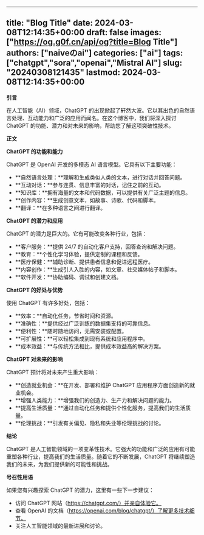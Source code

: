 
---
title: "Blog Title"
date: 2024-03-08T12:14:35+00:00
draft: false
images: ["https://og.g0f.cn/api/og?title=Blog Title"]
authors: ["naiveのai"]
categories: ["ai"]
tags: ["chatgpt","sora","openai","Mistral AI"]
slug: "20240308121435"
lastmod: 2024-03-08T12:14:35+00:00
---
**引言**

在人工智能（AI）领域，ChatGPT 的出现掀起了轩然大波。它以其出色的自然语言处理、互动能力和广泛的应用而闻名。在这个博客中，我们将深入探讨 ChatGPT 的功能、潜力和对未来的影响，帮助您了解这项突破性技术。

**正文**

**ChatGPT 的功能和能力**

ChatGPT 是 OpenAI 开发的多模态 AI 语言模型。它具有以下主要功能：

* **自然语言处理：**理解和生成类似人类的文本，进行对话并回答问题。
* **互动对话：**参与连贯、信息丰富的对话，记住之前的互动。
* **知识库：**拥有海量的文本和代码数据，可以提供有关广泛主题的信息。
* **创作内容：**生成创意文本，如故事、诗歌、代码和脚本。
* **翻译：**在多种语言之间进行翻译。

**ChatGPT 的潜力和应用**

ChatGPT 的潜力是巨大的。它有可能改变各种行业，包括：

* **客户服务：**提供 24/7 的自动化客户支持，回答查询和解决问题。
* **教育：**个性化学习体验，提供定制的课程和反馈。
* **医疗保健：**辅助诊断、提供患者信息和促进远程医疗。
* **内容创作：**生成引人入胜的内容，如文章、社交媒体帖子和脚本。
* **软件开发：**协助编码、调试和创建文档。

**ChatGPT 的好处与优势**

使用 ChatGPT 有许多好处，包括：

* **效率：**自动化任务，节省时间和资源。
* **准确性：**提供经过广泛训练的数据集支持的可靠信息。
* **便利性：**随时随地访问，无需安装或配置。
* **可扩展性：**可以轻松集成到现有系统和应用程序中。
* **成本效益：**与传统方法相比，提供成本效益高的解决方案。

**ChatGPT 对未来的影响**

ChatGPT 预计将对未来产生重大影响：

* **创造就业机会：**在开发、部署和维护 ChatGPT 应用程序方面创造新的就业机会。
* **增强人类能力：**增强我们的创造力、生产力和解决问题的能力。
* **提高生活质量：**通过自动化任务和提供个性化服务，提高我们的生活质量。
* **伦理挑战：**引发有关偏见、隐私和失业等伦理挑战的讨论。

**结论**

ChatGPT 是人工智能领域的一项变革性技术。它强大的功能和广泛的应用有可能重塑各种行业，提高我们的生活质量。随着它的不断发展，ChatGPT 将继续塑造我们的未来，为我们提供新的可能性和挑战。

**号召性用语**

如果您有兴趣探索 ChatGPT 的潜力，这里有一些下一步建议：

* 访问 ChatGPT 网站（https://chatgpt.com/）并亲自体验它。
* 查看 OpenAI 的文档（https://openai.com/blog/chatgpt/）了解更多技术细节。
* 关注人工智能领域的最新进展和讨论。